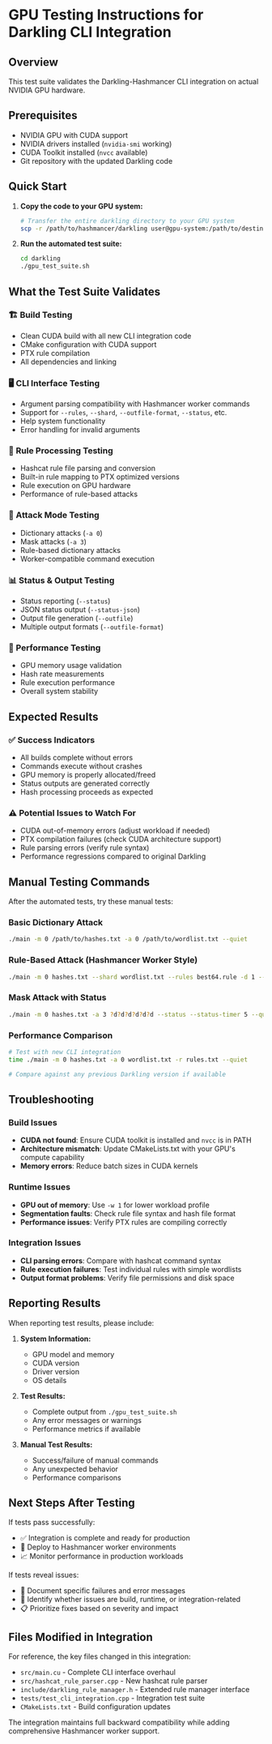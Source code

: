 # GPU Testing Instructions for Darkling CLI Integration

## Overview
This test suite validates the Darkling-Hashmancer CLI integration on actual NVIDIA GPU hardware.

## Prerequisites
- NVIDIA GPU with CUDA support
- NVIDIA drivers installed (`nvidia-smi` working)
- CUDA Toolkit installed (`nvcc` available)
- Git repository with the updated Darkling code

## Quick Start

1. **Copy the code to your GPU system:**
   ```bash
   # Transfer the entire darkling directory to your GPU system
   scp -r /path/to/hashmancer/darkling user@gpu-system:/path/to/destination/
   ```

2. **Run the automated test suite:**
   ```bash
   cd darkling
   ./gpu_test_suite.sh
   ```

## What the Test Suite Validates

### 🏗️ Build Testing
- Clean CUDA build with all new CLI integration code
- CMake configuration with CUDA support
- PTX rule compilation
- All dependencies and linking

### 🖥️ CLI Interface Testing  
- Argument parsing compatibility with Hashmancer worker commands
- Support for `--rules`, `--shard`, `--outfile-format`, `--status`, etc.
- Help system functionality
- Error handling for invalid arguments

### 📜 Rule Processing Testing
- Hashcat rule file parsing and conversion
- Built-in rule mapping to PTX optimized versions
- Rule execution on GPU hardware
- Performance of rule-based attacks

### 🎯 Attack Mode Testing
- Dictionary attacks (`-a 0`)
- Mask attacks (`-a 3`) 
- Rule-based dictionary attacks
- Worker-compatible command execution

### 📊 Status & Output Testing
- Status reporting (`--status`)
- JSON status output (`--status-json`)
- Output file generation (`--outfile`)
- Multiple output formats (`--outfile-format`)

### 🚀 Performance Testing
- GPU memory usage validation
- Hash rate measurements
- Rule execution performance
- Overall system stability

## Expected Results

### ✅ Success Indicators
- All builds complete without errors
- Commands execute without crashes
- GPU memory is properly allocated/freed
- Status outputs are generated correctly
- Hash processing proceeds as expected

### ⚠️ Potential Issues to Watch For
- CUDA out-of-memory errors (adjust workload if needed)
- PTX compilation failures (check CUDA architecture support)
- Rule parsing errors (verify rule syntax)
- Performance regressions compared to original Darkling

## Manual Testing Commands

After the automated tests, try these manual tests:

### Basic Dictionary Attack
```bash
./main -m 0 /path/to/hashes.txt -a 0 /path/to/wordlist.txt --quiet
```

### Rule-Based Attack (Hashmancer Worker Style)
```bash
./main -m 0 hashes.txt --shard wordlist.txt --rules best64.rule -d 1 --quiet --status --status-json --outfile cracked.txt --outfile-format 2
```

### Mask Attack with Status
```bash
./main -m 0 hashes.txt -a 3 ?d?d?d?d?d?d --status --status-timer 5 --quiet
```

### Performance Comparison
```bash
# Test with new CLI integration
time ./main -m 0 hashes.txt -a 0 wordlist.txt -r rules.txt --quiet

# Compare against any previous Darkling version if available
```

## Troubleshooting

### Build Issues
- **CUDA not found**: Ensure CUDA toolkit is installed and `nvcc` is in PATH
- **Architecture mismatch**: Update CMakeLists.txt with your GPU's compute capability
- **Memory errors**: Reduce batch sizes in CUDA kernels

### Runtime Issues  
- **GPU out of memory**: Use `-w 1` for lower workload profile
- **Segmentation faults**: Check rule file syntax and hash file format
- **Performance issues**: Verify PTX rules are compiling correctly

### Integration Issues
- **CLI parsing errors**: Compare with hashcat command syntax
- **Rule execution failures**: Test individual rules with simple wordlists
- **Output format problems**: Verify file permissions and disk space

## Reporting Results

When reporting test results, please include:

1. **System Information:**
   - GPU model and memory
   - CUDA version
   - Driver version
   - OS details

2. **Test Results:**
   - Complete output from `./gpu_test_suite.sh`
   - Any error messages or warnings
   - Performance metrics if available

3. **Manual Test Results:**
   - Success/failure of manual commands
   - Any unexpected behavior
   - Performance comparisons

## Next Steps After Testing

If tests pass successfully:
- ✅ Integration is complete and ready for production
- 🚀 Deploy to Hashmancer worker environments
- 📈 Monitor performance in production workloads

If tests reveal issues:
- 🐛 Document specific failures and error messages
- 🔧 Identify whether issues are build, runtime, or integration-related  
- 📋 Prioritize fixes based on severity and impact

## Files Modified in Integration

For reference, the key files changed in this integration:
- `src/main.cu` - Complete CLI interface overhaul
- `src/hashcat_rule_parser.cpp` - New hashcat rule parser
- `include/darkling_rule_manager.h` - Extended rule manager interface
- `tests/test_cli_integration.cpp` - Integration test suite
- `CMakeLists.txt` - Build configuration updates

The integration maintains full backward compatibility while adding comprehensive Hashmancer worker support.